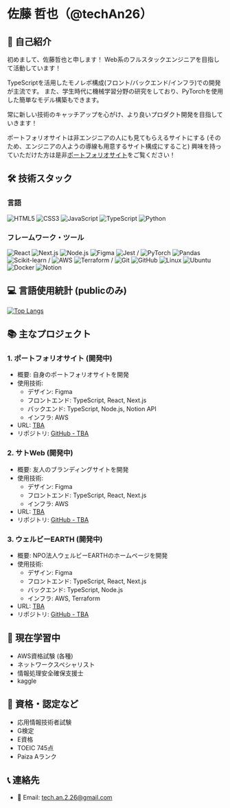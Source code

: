 # 佐藤 哲也（@techAn26）

## 👋 自己紹介
初めまして、佐藤哲也と申します！
Web系のフルスタックエンジニアを目指して活動しています！

TypeScriptを活用したモノレポ構成(フロント/バックエンド/インフラ)での開発が主流です。
また、学生時代に機械学習分野の研究をしており、PyTorchを使用した簡単なモデル構築もできます。

常に新しい技術のキャッチアップを心がけ、より良いプロダクト開発を目指していきます！

<!-- satotetsuya.site or satotetsuya.jp が利用可能 ('26/2/16まで) -->
ポートフォリオサイトは非エンジニアの人にも見てもらえるサイトにする (そのため、エンジニアの人ようの導線も用意するサイト構成にすること)
興味を持っていただけた方は是非[ポートフォリオサイト](https://satotetsuya.site/)をご覧ください！


## 🛠  技術スタック
### 言語
![HTML5](https://img.shields.io/badge/-HTML5-E34F26?style=flat-square&logo=html5&logoColor=white)
![CSS3](https://img.shields.io/badge/-CSS3-1572B6?style=flat-square&logo=css3&logoColor=white)
![JavaScript](https://img.shields.io/badge/-JavaScript-F7DF1E?style=flat-square&logo=javascript&logoColor=black)
![TypeScript](https://img.shields.io/badge/-TypeScript-3178C6?style=flat-square&logo=typescript&logoColor=white)
![Python](https://img.shields.io/badge/-Python-3776AB?style=flat-square&logo=python&logoColor=white)


### フレームワーク・ツール
![React](https://img.shields.io/badge/-React-61DAFB?style=flat-square&logo=react&logoColor=black)
![Next.js](https://img.shields.io/badge/-Next.js-000000?style=flat-square&logo=next.js&logoColor=white)
![Node.js](https://img.shields.io/badge/-Node.js-339933?style=flat-square&logo=node.js&logoColor=white)
![Figma](https://img.shields.io/badge/-Figma-F24E1E?style=flat-square&logo=figma&logoColor=white)
![Jest](https://img.shields.io/badge/-Jest-C21325?style=flat-square&logo=jest&logoColor=white)
/ ![PyTorch](https://img.shields.io/badge/-PyTorch-EE4C2C?style=flat-square&logo=pytorch&logoColor=white)
![Pandas](https://img.shields.io/badge/-Pandas-150458?style=flat-square&logo=pandas&logoColor=white)
![Scikit-learn](https://img.shields.io/badge/-Scikit--learn-F7901E?style=flat-square&logo=scikit-learn&logoColor=white)
/ ![AWS](https://img.shields.io/badge/AWS-232F3E?style=flat&logo=amazonwebservices&logoColor=white)
![Terraform](https://img.shields.io/badge/-Terraform-623CE4?style=flat-square&logo=terraform&logoColor=white)
/ ![Git](https://img.shields.io/badge/-Git-F05032?style=flat-square&logo=git&logoColor=white)
![GitHub](https://img.shields.io/badge/-GitHub-181717?style=flat-square&logo=github&logoColor=white)
![Linux](https://img.shields.io/badge/-Linux-FCC624?style=flat-square&logo=linux&logoColor=black)
![Ubuntu](https://img.shields.io/badge/-Ubuntu-E95420?style=flat-square&logo=ubuntu&logoColor=white)
![Docker](https://img.shields.io/badge/-Docker-2496ED?style=flat-square&logo=docker&logoColor=white)
![Notion](https://img.shields.io/badge/-Notion-000000?style=flat-square&logo=notion&logoColor=white)

## 💻 言語使用統計 (publicのみ)

[![Top Langs](https://github-readme-stats.vercel.app/api/top-langs/?username=techAn26&layout=compact&theme=tokyonight&hide_border=true&langs_count=8)](https://github.com/techAn26)

<!-- [![techAn26's GitHub stats](https://github-readme-stats.vercel.app/api?username=techAn26&show_icons=true&theme=tokyonight&hide_border=true&count_private=true)](https://github.com/techAn26) -->


## 📚 主なプロジェクト
### 1. ポートフォリオサイト (開発中)
- 概要: 自身のポートフォリオサイトを開発
- 使用技術:
  - デザイン: Figma
  - フロントエンド: TypeScript, React, Next.js
  - バックエンド: TypeScript, Node.js, Notion API
  - インフラ: AWS
- URL: [TBA](-)
- リポジトリ: [GitHub - TBA](-)

### 2. サトWeb (開発中)
- 概要: 友人のブランディングサイトを開発
- 使用技術:
  - デザイン: Figma
  - フロントエンド: TypeScript, React, Next.js
  - インフラ: AWS
- URL: [TBA](-)
- リポジトリ: [GitHub - TBA](-)

### 3. ウェルビーEARTH (開発中)
- 概要: NPO法人ウェルビーEARTHのホームページを開発
- 使用技術:
  - デザイン: Figma
  - フロントエンド: TypeScript, React, Next.js
  - バックエンド: TypeScript, Node.js
  - インフラ: AWS, Terraform
- URL: [TBA](-)
- リポジトリ: [GitHub - TBA](-)

## 🌱 現在学習中
- AWS資格試験 (各種)
- ネットワークスペシャリスト
- 情報処理安全確保支援士
- kaggle

## 📑 資格・認定など
- 応用情報技術者試験
- G検定
- E資格
- TOEIC 745点
- Paiza Aランク

## 📞 連絡先
- 📧 Email: tech.an.2.26@gmail.com
